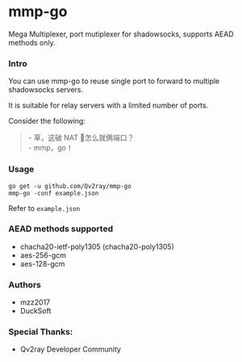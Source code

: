 # mmp-go

Mega Multiplexer, port mutiplexer for shadowsocks, supports AEAD methods only.

### Intro

You can use mmp-go to reuse single port to forward to multiple shadowsocks servers.

It is suitable for relay servers with a limited number of ports.

Consider the following:

> \- 草，这破 NAT 🐔怎么就俩端口？<br/>
> \- mmp，go！<br/>

### Usage

```shell
go get -u github.com/Qv2ray/mmp-go
mmp-go -conf example.json
```

Refer to `example.json`

### AEAD methods supported

- chacha20-ietf-poly1305 (chacha20-poly1305)
- aes-256-gcm
- aes-128-gcm

### Authors

- mzz2017
- DuckSoft

### Special Thanks:

- Qv2ray Developer Community

